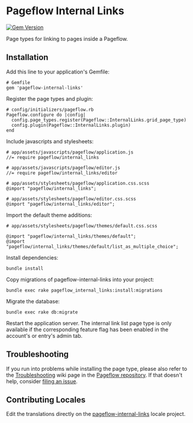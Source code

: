 # Pageflow Internal Links

[![Gem Version](https://badge.fury.io/rb/pageflow-internal-links.svg)](http://badge.fury.io/rb/pageflow-internal-links)

Page types for linking to pages inside a Pageflow.

## Installation

Add this line to your application's Gemfile:

    # Gemfile
    gem 'pageflow-internal-links'

Register the page types and plugin:

    # config/initializers/pageflow.rb
    Pageflow.configure do |config|
      config.page_types.register(Pageflow::InternalLinks.grid_page_type)
      config.plugin(Pageflow::InternalLinks.plugin)
    end

Include javascripts and stylesheets:

    # app/assets/javascripts/pageflow/application.js
    //= require pageflow/internal_links

    # app/assets/javascripts/pageflow/editor.js
    //= require pageflow/internal_links/editor

    # app/assets/stylesheets/pageflow/application.css.scss
    @import "pageflow/internal_links";

    # app/assets/stylesheets/pageflow/editor.css.scss
    @import "pageflow/internal_links/editor";

Import the default theme additions:

    # app/assets/stylesheets/pageflow/themes/default.css.scss

    @import "pageflow/internal_links/themes/default";
    @import "pageflow/internal_links/themes/default/list_as_multiple_choice";

Install dependencies:

    bundle install

Copy migrations of pageflow-internal-links into your project:

    bundle exec rake pageflow_internal_links:install:migrations

Migrate the database:

    bundle exec rake db:migrate

Restart the application server. The internal link list page type is only 
available if the corresponding feature flag has been enabled in the 
account's or entry's admin tab. 

## Troubleshooting

If you run into problems while installing the page type, please also
refer to the
[Troubleshooting](https://github.com/codevise/pageflow/wiki/Troubleshooting)
wiki page in the
[Pageflow repository](https://github.com/codevise/pageflow). If that
doesn't help, consider
[filing an issue](https://github.com/codevise/pageflow-internal-links/issues).

## Contributing Locales

Edit the translations directly on the
[pageflow-internal-links](http://www.localeapp.com/projects/public?search=tf/pageflow-internal-links)
locale project.
